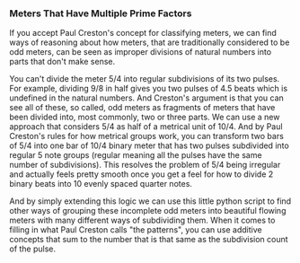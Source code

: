 ### Meters That Have Multiple Prime Factors
If you accept Paul Creston's concept for classifying meters, we can find ways of reasoning about how meters, that are traditionally considered to be odd meters, can be seen as improper divisions of natural numbers into parts that don't make sense.

You can't divide the meter 5/4 into regular subdivisions of its two pulses. For example, dividing 9/8 in half gives you two pulses of 4.5 beats which is undefined in the natural numbers. And Creston's argument is that you can see all of these, so called, odd meters as fragments of meters that have been divided into, most commonly, two or three parts. We can use a new approach that considers 5/4 as half of a metrical unit of 10/4. And by Paul Creston's rules for how metrical groups work, you can transform two bars of 5/4 into one bar of 10/4 binary meter that has two pulses subdivided into regular 5 note groups (regular meaning all the pulses have the same number of subdivisions). This resolves the problem of 5/4 being irregular and actually feels pretty smooth once you get a feel for how to divide 2 binary beats into 10 evenly spaced quarter notes.

And by simply extending this logic we can use this little python script to find other ways of grouping these incomplete odd meters into beautiful flowing meters with many different ways of subdividing them. When it comes to filling in what Paul Creston calls "the patterns", you can use additive concepts that sum to the number that is that same as the subdivision count of the pulse.
